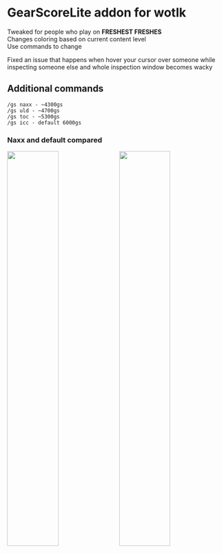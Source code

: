 # GearScoreLite addon for wotlk

Tweaked for people who play on **FRESHEST FRESHES**  
Changes coloring based on current content level  
Use commands to change

Fixed an issue that happens when hover your cursor over someone while inspecting someone else and whole inspection window becomes wacky

## Additional commands
    /gs naxx - ~4300gs
    /gs uld - ~4700gs
    /gs toc - ~5300gs
    /gs icc - default 6000gs

### Naxx and default compared
<a href="https://i.imgur.com/ox0mJqs.png">
    <img src="https://i.imgur.com/ox0mJqs.png" width="48.5%">
</a>
<a href="https://i.imgur.com/vqBoAzD.png">
    <img src="https://i.imgur.com/vqBoAzD.png" align="right" width="48.5%">
</a>
